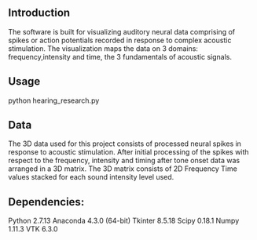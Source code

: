 ## Introduction

The software is built for visualizing auditory neural data comprising of spikes or action potentials recorded in response to complex acoustic stimulation. The visualization maps the data on 3 domains: frequency,intensity and time, the 3 fundamentals of acoustic signals.

## Usage

python hearing_research.py

## Data

The 3D data used for this project consists of processed neural spikes in response to acoustic stimulation. After initial processing of the spikes with respect to the frequency, intensity and timing after tone onset data was arranged in a 3D matrix. The 3D matrix consists of 2D Frequency Time values stacked for each sound intensity level used. 

## Dependencies:

Python 2.7.13
Anaconda 4.3.0 (64-bit)
Tkinter 8.5.18
Scipy 0.18.1
Numpy 1.11.3
VTK 6.3.0
